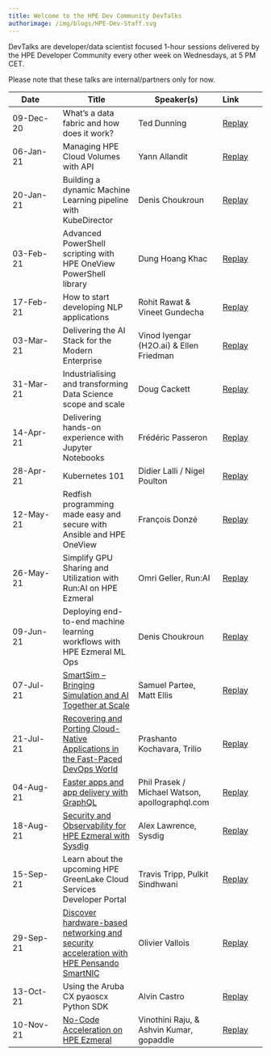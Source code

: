 ```yaml
---
title: Welcome to the HPE Dev Community DevTalks
authorimage: /img/blogs/HPE-Dev-Staff.svg
---
```

DevTalks are developer/data scientist focused 1-hour sessions delivered by the HPE Developer Community
 every other week on Wednesdays, at 5 PM CET. 

Please note that these talks are internal/partners only for now.

| &nbsp;&nbsp;&nbsp;&nbsp;Date&nbsp;&nbsp;&nbsp;&nbsp;&nbsp;&nbsp;&nbsp; | Title                                                                                                                                                                                        | Speaker(s)                                      | Link&nbsp;&nbsp;&nbsp;&nbsp;&nbsp;&nbsp;&nbsp;&nbsp;&nbsp;                                     |
| ---------------------------------------------------------------------- | -------------------------------------------------------------------------------------------------------------------------------------------------------------------------------------------- | ----------------------------------------------- | ---------------------------------------------------------------------------------------------- |
| 09-Dec-20                                                              | What’s a data fabric and how does it work?                                                                                                                                                   | Ted Dunning                                     | [Replay](https://youtu.be/qi6sTvu8osk&list=PLtS6YX0YOX4fWMwKbp9blyI1GLdXlbWjY)                                               |
| 06-Jan-21                                                              | Managing HPE Cloud Volumes with API                                                                                                                                                          | Yann Allandit                                   | [Replay](https://youtu.be/aReR7DF1iIY&list=PLtS6YX0YOX4fWMwKbp9blyI1GLdXlbWjY)                                                         |
| 20-Jan-21                                                              | Building a dynamic Machine Learning pipeline with KubeDirector                                                                                                                               | Denis Choukroun                                 | [Replay](https://youtu.be/AO0x7pxEw98&list=PLtS6YX0YOX4fWMwKbp9blyI1GLdXlbWjY)                                                         |
| 03-Feb-21                                                              | Advanced PowerShell scripting with HPE OneView PowerShell library                                                                                                                            | Dung Hoang Khac                                 | [Replay](https://youtu.be/qp_gmOj5OX0&list=PLtS6YX0YOX4fWMwKbp9blyI1GLdXlbWjY)                                                         |
| 17-Feb-21                                                              | How to start developing NLP applications                                                                                                                                                     | Rohit Rawat & Vineet Gundecha                   | [Replay](https://vimeo.com/514054456/fc11ffd8cf)                                               |
| 03-Mar-21                                                              | Delivering the AI Stack for the Modern Enterprise                                                                                                                                            | Vinod Iyengar (H2O.ai) &  Ellen Friedman        | [Replay](https://youtu.be/lLxy03I3qrE&list=PLtS6YX0YOX4fWMwKbp9blyI1GLdXlbWjY)                                                         |
| 31-Mar-21                                                              | Industrialising and transforming Data Science scope and scale                                                                                                                                | Doug Cackett                                    | [Replay](https://vimeo.com/532641045/d498467501)                                               |
| 14-Apr-21                                                              | Delivering hands-on experience with Jupyter Notebooks                                                                                                                                        | Frédéric Passeron                               | [Replay](https://youtu.be/lAlNNUkuPc8?list=PLtS6YX0YOX4fWMwKbp9blyI1GLdXlbWjY)                 |
| 28-Apr-21                                                              | Kubernetes 101                                                                                                                                                                               | Didier Lalli / Nigel Poulton                    | [Replay](https://youtu.be/PWVJKK1obKQ?list=PLtS6YX0YOX4fWMwKbp9blyI1GLdXlbWjY)                 |
| 12-May-21                                                              | Redfish programming made easy and secure with Ansible and HPE OneView                                                                                                                        | François Donzé                                  | [Replay](https://youtu.be/HEU29-Nf4J8&list=PLtS6YX0YOX4fWMwKbp9blyI1GLdXlbWjY)                                               |
| 26-May-21                                                              | Simplify GPU Sharing and Utilization with Run:AI on HPE Ezmeral                                                                                                                              | Omri Geller, Run:AI                             | [Replay](https://youtu.be/3KMdV0CcvRE&list=PLtS6YX0YOX4fWMwKbp9blyI1GLdXlbWjY)                                                         |
| 09-Jun-21                                                              | Deploying end-to-end machine learning workflows​ with HPE Ezmeral ML Ops                                                                                                                     | Denis Choukroun                                 | [Replay](https://youtu.be/MoqQTvwH0p8&list=PLtS6YX0YOX4fWMwKbp9blyI1GLdXlbWjY)                                                         |
| 07-Jul-21                                                              | [SmartSim – Bringing Simulation and AI Together at Scale](https://hpe-developer-portal.s3.amazonaws.com/uploads/media/2021/7/DevTalk-SmartSim-jul-7-2021.pdf)                                | Samuel Partee, Matt Ellis                       | [Replay](https://youtu.be/-K5yFCP6wTg&list=PLtS6YX0YOX4fWMwKbp9blyI1GLdXlbWjY)                                               |
| 21-Jul-21                                                              | [Recovering and Porting Cloud-Native Applications in the Fast-Paced DevOps World](https://hpe-developer-portal.s3.amazonaws.com/uploads/media/2021/7/DevTalk32-TrilioVault-21-july-2021.pdf) | Prashanto Kochavara, Trilio                     | [Replay](https://youtu.be/wVnDk-JMMwI&list=PLtS6YX0YOX4fWMwKbp9blyI1GLdXlbWjY)                                                         |
| 04-Aug-21                                                              | [Faster apps and app delivery with GraphQL](https://hpe-developer-portal.s3.amazonaws.com/uploads/media/2021/8/DevTalk33-Faster-apps-and-app-delivery-with-GraphQL.pdf)                      | Phil Prasek / Michael Watson, apollographql.com | [Replay](https://youtu.be/koIPQUK-i6E&list=PLtS6YX0YOX4fWMwKbp9blyI1GLdXlbWjY)                                                         |
| 18-Aug-21                                                              | [Security and Observability for HPE Ezmeral with Sysdig](https://hpe-developer-portal.s3.amazonaws.com/uploads/media/2021/8/Sysdig-and-HPE-final.pdf)                                        | Alex Lawrence, Sysdig​                          | [Replay](https://youtu.be/nMvrgeQRkEw&list=PLtS6YX0YOX4fWMwKbp9blyI1GLdXlbWjY)                                                         |
| 15-Sep-21                                                              | Learn about the upcoming HPE GreenLake Cloud Services Developer Portal                                                                                                                       | Travis Tripp, Pulkit Sindhwani                  | [Replay](https://psnow.ext.hpe.com/asset?id=e800d2f9-1e6c-4fd7-aef3-b76c70ca194e&preview=true) |
| 29-Sep-21                                                              | [Discover hardware-based networking and security acceleration with HPE Pensando SmartNIC](https://hpe-developer-portal.s3.amazonaws.com/HPE_SmartIO.pdf)                                     | Olivier Vallois                                 | [Replay](https://www.youtube.com/watch?v=j45I21Chakg&list=PLtS6YX0YOX4fWMwKbp9blyI1GLdXlbWjY)                                          |
| 13-Oct-21                                                              | Using the Aruba CX pyaoscx Python SDK                                                                                                                                                        | Alvin Castro                                    | [Replay](https://youtu.be/vB3DEpRDLOk&list=PLtS6YX0YOX4fWMwKbp9blyI1GLdXlbWjY)                                                         |
| 10-Nov-21                                                              | [No-Code Acceleration on HPE Ezmeral](https://hpe-developer-portal.s3.amazonaws.com/uploads/media/2021/11/gopaddle-introduction-HPEDev-Final-10-Nov-2021.pdf)                                | Vinothini Raju, & Ashvin Kumar, gopaddle        | [Replay](https://youtu.be/2A195hVR5Qk&list=PLtS6YX0YOX4fWMwKbp9blyI1GLdXlbWjY)                                                         |